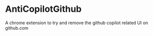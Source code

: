 # AntiCopilotGithub
 A chrome extension to try and remove the github copilot related UI on github.com 

